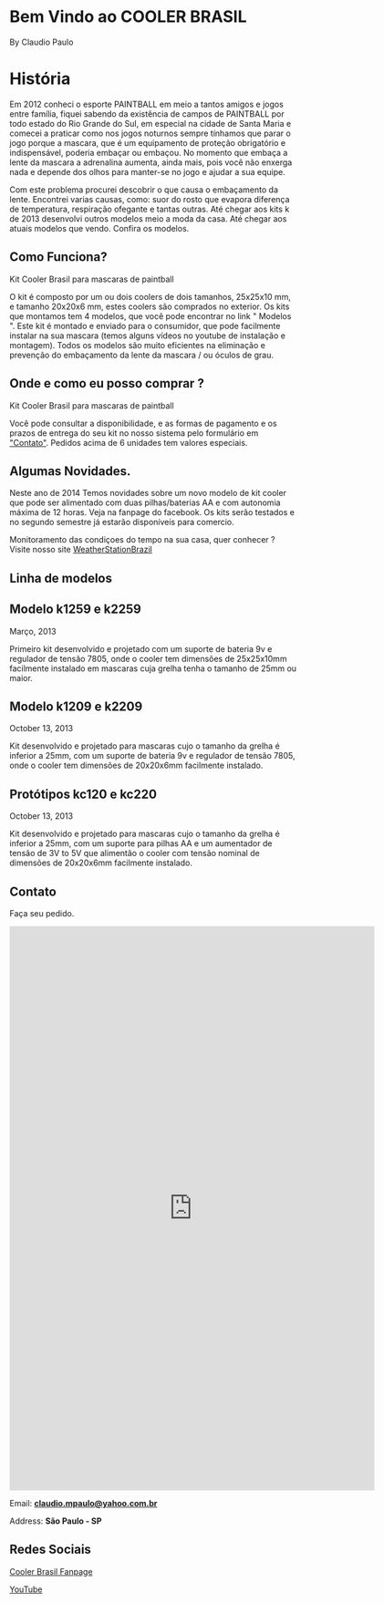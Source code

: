 # Bem Vindo ao COOLER BRASIL 
By Claudio Paulo

# História

Em 2012 conheci o esporte PAINTBALL em meio a tantos amigos e jogos entre família, fiquei sabendo da existência de campos de PAINTBALL por todo estado do Rio Grande do Sul, em especial na cidade de Santa Maria e comecei a praticar como nos jogos noturnos sempre tínhamos que parar o jogo porque a mascara, que é um equipamento de proteção obrigatório e indispensável, poderia embaçar ou embaçou. No momento que embaça a lente da mascara a adrenalina aumenta, ainda mais, pois você não enxerga nada e depende dos olhos para manter-se no jogo e ajudar a sua equipe.

Com este problema procurei descobrir o que causa o embaçamento da lente. Encontrei varias causas, como: suor do rosto que evapora diferença de temperatura, respiração ofegante e tantas outras. Até chegar aos kits k de 2013 desenvolvi outros modelos meio a moda da casa. Até chegar aos atuais modelos que vendo. Confira os modelos.

## Como  Funciona?

Kit Cooler Brasil para mascaras de paintball

O kit é composto por um ou dois coolers de dois tamanhos, 25x25x10 mm, e tamanho 20x20x6 mm, estes coolers são comprados no exterior. Os kits que montamos tem 4 modelos, que você pode encontrar no link " Modelos ". Este kit é montado e enviado para o consumidor, que pode facilmente instalar na sua mascara (temos alguns vídeos no youtube de instalação e montagem). Todos os modelos são muito eficientes na eliminação e prevenção do embaçamento da lente da mascara / ou óculos de grau.

## Onde e como eu posso comprar ?

Kit Cooler Brasil para mascaras de paintball

Você pode consultar a disponibilidade, e as formas de pagamento e os prazos de entrega do seu kit no nosso sistema pelo formulário em ["Contato"](#Contato). Pedidos acima de 6 unidades tem valores especiais.

## Algumas Novidades.

Neste ano de 2014
Temos novidades sobre um novo modelo de kit cooler que pode ser alimentado com duas pilhas/baterias AA e com autonomia máxima de 12 horas. Veja na fanpage do facebook. 
Os kits serão testados e no segundo semestre já estarão disponíveis para comercio.

Monitoramento das condiçoes do tempo na sua casa, quer conhecer ? Visite nosso site [WeatherStationBrazil](https://cmpaulo.github.io/weatherStationBrazil/)

## Linha de modelos

## Modelo k1259 e k2259  
Março, 2013

Primeiro kit desenvolvido e projetado com um suporte de bateria 9v e regulador de tensão 7805, onde o cooler tem dimensões de 25x25x10mm facilmente instalado em mascaras cuja grelha tenha o tamanho de 25mm ou maior.

## Modelo k1209 e k2209  
October 13, 2013

Kit desenvolvido e projetado para mascaras cujo o tamanho da grelha é inferior a 25mm, com um suporte de bateria 9v e regulador de tensão 7805, onde o cooler tem dimensões de 20x20x6mm facilmente instalado.

## Protótipos kc120 e kc220  
October 13, 2013

Kit desenvolvido e projetado para mascaras cujo o tamanho da grelha é inferior a 25mm, com um suporte para pilhas AA e um aumentador de tensão de 3V to 5V que alimentão o cooler com tensão nominal de dimensões de 20x20x6mm facilmente instalado.

## Contato

Faça seu pedido.

<div>
<iframe src="https://docs.google.com/forms/d/e/1FAIpQLSed0g6edtdeHul9dOQWaVnLKBLlp1Sw3RW6zjI9EPqv6Z65Sw/viewform?embedded=true" width="640" height="990" frameborder="0" marginheight="0" marginwidth="0">Carregando…</iframe>
</div>

Email:  **claudio.mpaulo@yahoo.com.br**

Address:  **São Paulo - SP**

## Redes Sociais
[Cooler Brasil Fanpage ](https://www.facebook.com/coolerbrasil)

[YouTube ](http://www.youtube.com/playlist?list=PLqEFiOKZ21ZovttQ_qdfj_-LBdRUhM4Lx)